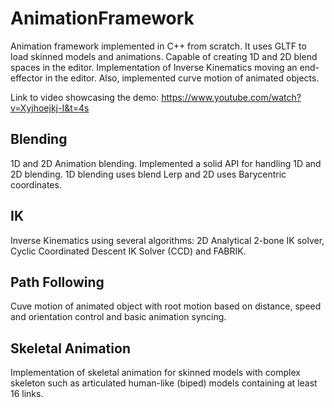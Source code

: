 # AnimationFramework

Animation framework implemented in C++ from scratch. It uses GLTF to load skinned models and animations. Capable of creating 1D and 2D blend spaces in the editor. Implementation of Inverse Kinematics moving an end-effector in the editor. Also, implemented curve motion of animated objects.

Link to video showcasing the demo: https://www.youtube.com/watch?v=Xyjhoejkj-I&t=4s

## Blending

1D and 2D Animation blending. Implemented a solid API for handling 1D and 2D blending. 1D blending uses blend Lerp  and 2D uses Barycentric coordinates.

## IK

Inverse Kinematics using several algorithms: 2D Analytical 2-bone IK solver, Cyclic Coordinated Descent IK Solver (CCD) and FABRIK.

## Path Following

Cuve motion of animated object with root motion based on distance, speed and orientation control and basic animation syncing.

## Skeletal Animation

Implementation of skeletal animation for skinned models with complex skeleton such as articulated human-like (biped) models containing at least 16 links. 
